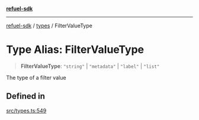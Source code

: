 [**refuel-sdk**](../../README.md)

***

[refuel-sdk](../../modules.md) / [types](../README.md) / FilterValueType

# Type Alias: FilterValueType

> **FilterValueType**: `"string"` \| `"metadata"` \| `"label"` \| `"list"`

The type of a filter value

## Defined in

[src/types.ts:549](https://github.com/refuel-ai/refuel-sdk/blob/4c2ff8dd3473ca3a77a7beb7cac6d4e017c1d0e0/src/types.ts#L549)
